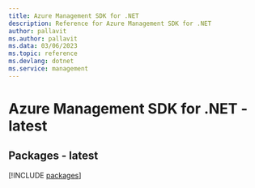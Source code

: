 ```yaml
---
title: Azure Management SDK for .NET
description: Reference for Azure Management SDK for .NET
author: pallavit
ms.author: pallavit
ms.data: 03/06/2023
ms.topic: reference
ms.devlang: dotnet
ms.service: management
---
```

# Azure Management SDK for .NET - latest
## Packages - latest
[!INCLUDE [packages](management-index.md)]